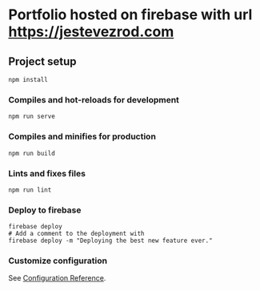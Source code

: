 # Portfolio hosted on firebase with url https://jestevezrod.com

## Project setup

```
npm install
```

### Compiles and hot-reloads for development

```
npm run serve
```

### Compiles and minifies for production

```
npm run build
```

### Lints and fixes files

```
npm run lint
```

### Deploy to firebase

```
firebase deploy
# Add a comment to the deployment with
firebase deploy -m "Deploying the best new feature ever."
```

### Customize configuration

See [Configuration Reference](https://cli.vuejs.org/config/).
